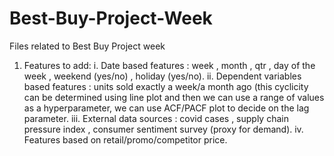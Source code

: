 # Best-Buy-Project-Week
Files related to Best Buy Project week


1. Features to add:
   i. Date based features : week , month , qtr , day of the week , weekend (yes/no) , holiday (yes/no). 
   ii. Dependent variables based features : units sold exactly a week/a month ago (this cyclicity can be determined using line plot and then we can use a range of values as a hyperparameter, we can use ACF/PACF plot to decide on the lag parameter.
   iii. External data sources : covid cases , supply chain pressure index , consumer sentiment survey (proxy for demand).
   iv. Features based on retail/promo/competitor price.
   
